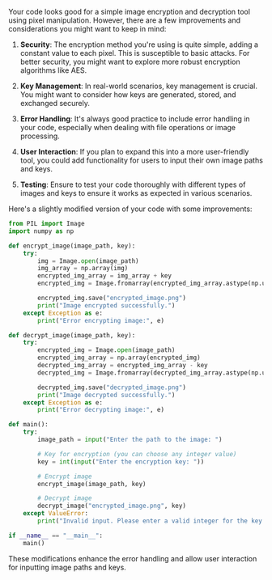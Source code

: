 Your code looks good for a simple image encryption and decryption tool using pixel manipulation. However, there are a few improvements and considerations you might want to keep in mind:

1. **Security**: The encryption method you're using is quite simple, adding a constant value to each pixel. This is susceptible to basic attacks. For better security, you might want to explore more robust encryption algorithms like AES.

2. **Key Management**: In real-world scenarios, key management is crucial. You might want to consider how keys are generated, stored, and exchanged securely.

3. **Error Handling**: It's always good practice to include error handling in your code, especially when dealing with file operations or image processing.

4. **User Interaction**: If you plan to expand this into a more user-friendly tool, you could add functionality for users to input their own image paths and keys.

5. **Testing**: Ensure to test your code thoroughly with different types of images and keys to ensure it works as expected in various scenarios.

Here's a slightly modified version of your code with some improvements:

```python
from PIL import Image
import numpy as np

def encrypt_image(image_path, key):
    try:
        img = Image.open(image_path)
        img_array = np.array(img)
        encrypted_img_array = img_array + key
        encrypted_img = Image.fromarray(encrypted_img_array.astype(np.uint8))

        encrypted_img.save("encrypted_image.png")
        print("Image encrypted successfully.")
    except Exception as e:
        print("Error encrypting image:", e)

def decrypt_image(image_path, key):
    try:
        encrypted_img = Image.open(image_path)
        encrypted_img_array = np.array(encrypted_img)
        decrypted_img_array = encrypted_img_array - key
        decrypted_img = Image.fromarray(decrypted_img_array.astype(np.uint8))

        decrypted_img.save("decrypted_image.png")
        print("Image decrypted successfully.")
    except Exception as e:
        print("Error decrypting image:", e)

def main():
    try:
        image_path = input("Enter the path to the image: ")

        # Key for encryption (you can choose any integer value)
        key = int(input("Enter the encryption key: "))

        # Encrypt image
        encrypt_image(image_path, key)

        # Decrypt image
        decrypt_image("encrypted_image.png", key)
    except ValueError:
        print("Invalid input. Please enter a valid integer for the key.")

if __name__ == "__main__":
    main()
```

These modifications enhance the error handling and allow user interaction for inputting image paths and keys.
